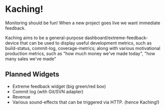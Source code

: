 Kaching!
========

Monitoring should be fun! When a new project goes live we want immediate
feedback.

Kaching aims to be a general-purpose dashboard/extreme-feedback-device that can
be used to display useful development metrics, such as build-status,
commit-log, coverage-metrics; along with various motivational production
metrics, such as "how much money we've made today", "how many sales we've made"


Planned Widgets
---------------
* Extreme feedback widget (big green/red box)
* Commit log (with Git/SVN adapter)
* Revenue
* Various sound-effects that can be triggered via HTTP. (hence Kaching!)
